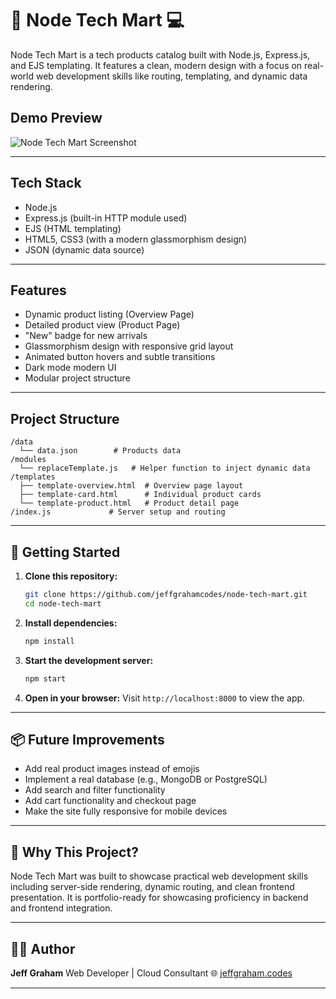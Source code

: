 # 🚀 Node Tech Mart 💻

Node Tech Mart is a tech products catalog built with Node.js, Express.js, and EJS templating.
It features a clean, modern design with a focus on real-world web development skills like routing, templating, and dynamic data rendering.

## Demo Preview

![Node Tech Mart Screenshot](your-screenshot-link-here)

---

## Tech Stack

- Node.js
- Express.js (built-in HTTP module used)
- EJS (HTML templating)
- HTML5, CSS3 (with a modern glassmorphism design)
- JSON (dynamic data source)

---

## Features

- Dynamic product listing (Overview Page)
- Detailed product view (Product Page)
- "New" badge for new arrivals
- Glassmorphism design with responsive grid layout
- Animated button hovers and subtle transitions
- Dark mode modern UI
- Modular project structure

---

## Project Structure

```
/data
  └── data.json        # Products data
/modules
  └── replaceTemplate.js   # Helper function to inject dynamic data
/templates
  ├── template-overview.html  # Overview page layout
  ├── template-card.html      # Individual product cards
  └── template-product.html   # Product detail page
/index.js             # Server setup and routing
```

---

## 🚀 Getting Started

1. **Clone this repository:**

   ```bash
   git clone https://github.com/jeffgrahamcodes/node-tech-mart.git
   cd node-tech-mart
   ```

2. **Install dependencies:**

   ```bash
   npm install
   ```

3. **Start the development server:**

   ```bash
   npm start
   ```

4. **Open in your browser:**
   Visit `http://localhost:8000` to view the app.

---

## 📦 Future Improvements

- Add real product images instead of emojis
- Implement a real database (e.g., MongoDB or PostgreSQL)
- Add search and filter functionality
- Add cart functionality and checkout page
- Make the site fully responsive for mobile devices

---

## 🎯 Why This Project?

Node Tech Mart was built to showcase practical web development skills including server-side rendering, dynamic routing, and clean frontend presentation.
It is portfolio-ready for showcasing proficiency in backend and frontend integration.

---

## 🧑‍💻 Author

**Jeff Graham**
Web Developer | Cloud Consultant
🌐 [jeffgraham.codes](https://www.jeffgraham.codes)

---
